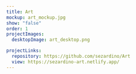 ```yaml
---
title: Art
mockup: art_mockup.jpg
show: "false"
order: 1
projectImages:
  desktopImage: art_desktop.png

projectLinks:
  repository: https://github.com/sezardino/Art
  view: https://sezardino-art.netlify.app/
---
```

